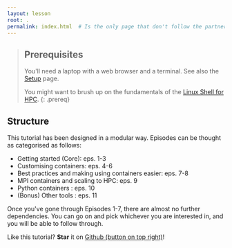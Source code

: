 ```yaml
---
layout: lesson
root: .
permalink: index.html  # Is the only page that don't follow the partner /:path/index.html
---
```



> ## Prerequisites
>
> You'll need a laptop with a web browser and a terminal. See also the [Setup](./setup.html) page.
>
> You might want to brush up on the fundamentals of the [Linux Shell for HPC](https://pawseysc.github.io/shell-hpc/).
{: .prereq}


## Structure

This tutorial has been designed in a modular way. Episodes can be thought as categorised as follows:
* Getting started (Core): eps. 1-3
* Customising containers: eps. 4-6
* Best practices and making using containers easier: eps. 7-8
* MPI containers and scaling to HPC: eps. 9
* Python containers : eps. 10
* (Bonus) Other tools : eps. 11

Once you've gone through Episodes 1-7, there are almost no further dependencies.
You can go on and pick whichever you are interested in, and you will be able to follow through.

Like this tutorial?  **Star** it on [Github (button on top right)](https://github.com/pawseySC/hpc-container-training)!
